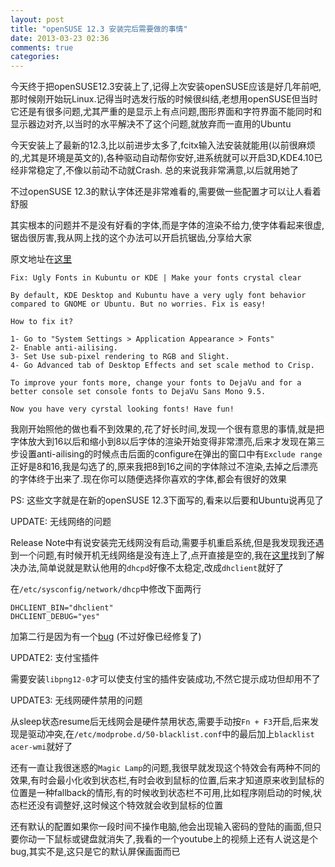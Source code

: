 ```yaml
---
layout: post
title: "openSUSE 12.3 安装完后需要做的事情"
date: 2013-03-23 02:36
comments: true
categories: 
---
```


今天终于把openSUSE12.3安装上了,记得上次安装openSUSE应该是好几年前吧,那时候刚开始玩Linux.记得当时选发行版的时候很纠结,老想用openSUSE但当时它还是有很多问题,尤其严重的是显示上有点问题,图形界面和字符界面不能同时和显示器边对齐,以当时的水平解决不了这个问题,就放弃而一直用的Ubuntu

今天安装上了最新的12.3,比以前进步太多了,fcitx输入法安装就能用(以前很麻烦的,尤其是环境是英文的),各种驱动自动帮你安好,进系统就可以开启3D,KDE4.10已经非常稳定了,不像以前动不动就Crash. 总的来说我非常满意,以后就用她了

不过openSUSE 12.3的默认字体还是非常难看的,需要做一些配置才可以让人看着舒服

其实根本的问题并不是没有好看的字体,而是字体的渲染不给力,使字体看起来很虚,锯齿很厉害,我从网上找的这个办法可以开启抗锯齿,分享给大家

原文地址在[这里](http://tuxperience.blogspot.com/2012/12/fix-ugly-fonts-in-kubuntu-or-kde-make.html)

```
Fix: Ugly Fonts in Kubuntu or KDE | Make your fonts crystal clear

By default, KDE Desktop and Kubuntu have a very ugly font behavior compared to GNOME or Ubuntu. But no worries. Fix is easy!

How to fix it?

1- Go to "System Settings > Application Appearance > Fonts"
2- Enable anti-ailising.
3- Set Use sub-pixel rendering to RGB and Slight.
4- Go Advanced tab of Desktop Effects and set scale method to Crisp.

To improve your fonts more, change your fonts to DejaVu and for a better console set console fonts to DejaVu Sans Mono 9.5.

Now you have very cyrstal looking fonts! Have fun!
```

我刚开始照他的做也看不到效果的,花了好长时间,发现一个很有意思的事情,就是把字体放大到16以后和缩小到8以后字体的渲染开始变得非常漂亮,后来才发现在第三步设置anti-ailising的时候点击后面的configure在弹出的窗口中有`Exclude range`正好是8和16,我是勾选了的,原来我把8到16之间的字体除过不渲染,去掉之后漂亮的字体终于出来了.现在你可以随便选择你喜欢的字体,都会有很好的效果

PS: 这些文字就是在新的openSUSE 12.3下面写的,看来以后要和Ubuntu说再见了

UPDATE: 无线网络的问题

Release Note中有说安装完无线网没有启动,需要手机重启系统,但是我发现我还遇到一个问题,有时候开机无线网络是没有连上了,点开直接是空的,我在[这里](http://forums.opensuse.org/english/get-technical-help-here/network-internet/470567-wireless-problems-opensuse-12-1-a.html)找到了解决办法,简单说就是默认他用的`dhcpd`好像不太稳定,改成`dhclient`就好了

在`/etc/sysconfig/network/dhcp`中修改下面两行

```
DHCLIENT_BIN="dhclient"
DHCLIENT_DEBUG="yes"
```

加第二行是因为有一个[bug](https://bugzilla.novell.com/show_bug.cgi?id=732910) (不过好像已经修复了)

UPDATE2: 支付宝插件

需要安装`libpng12-0`才可以使支付宝的插件安装成功,不然它提示成功但却用不了

UPDATE3: 无线网硬件禁用的问题

从sleep状态resume后无线网会是硬件禁用状态,需要手动按`Fn + F3`开启,后来发现是驱动冲突,在`/etc/modprobe.d/50-blacklist.conf`中的最后加上`blacklist acer-wmi`就好了

还有一直让我很迷惑的`Magic Lamp`的问题,我很早就发现这个特效会有两种不同的效果,有时会最小化收到状态栏,有时会收到鼠标的位置,后来才知道原来收到鼠标的位置是一种fallback的情形,有的时候收到状态栏不可用,比如程序刚启动的时候,状态栏还没有调整好,这时候这个特效就会收到鼠标的位置

还有默认的配置如果你一段时间不操作电脑,他会出现输入密码的登陆的画面,但只要你动一下鼠标或键盘就消失了,我看的一个youtube上的视频上还有人说这是个bug,其实不是,这只是它的默认屏保画面而已
